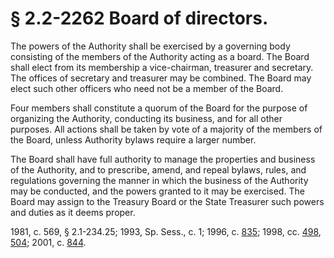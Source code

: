 # § 2.2-2262 Board of directors.

<p>The powers of the Authority shall be exercised by a governing body consisting of the members of the Authority acting as a board. The Board shall elect from its membership a vice-chairman, treasurer and secretary. The offices of secretary and treasurer may be combined. The Board may elect such other officers who need not be a member of the Board.</p><p>Four members shall constitute a quorum of the Board for the purpose of organizing the Authority, conducting its business, and for all other purposes. All actions shall be taken by vote of a majority of the members of the Board, unless Authority bylaws require a larger number.</p><p>The Board shall have full authority to manage the properties and business of the Authority, and to prescribe, amend, and repeal bylaws, rules, and regulations governing the manner in which the business of the Authority may be conducted, and the powers granted to it may be exercised. The Board may assign to the Treasury Board or the State Treasurer such powers and duties as it deems proper.</p><p>1981, c. 569, § 2.1-234.25; 1993, Sp. Sess., c. 1; 1996, c. <a href='http://lis.virginia.gov/cgi-bin/legp604.exe?961+ful+CHAP0835'>835</a>; 1998, cc. <a href='http://lis.virginia.gov/cgi-bin/legp604.exe?981+ful+CHAP0498'>498</a>, <a href='http://lis.virginia.gov/cgi-bin/legp604.exe?981+ful+CHAP0504'>504</a>; 2001, c. <a href='http://lis.virginia.gov/cgi-bin/legp604.exe?011+ful+CHAP0844'>844</a>.</p>